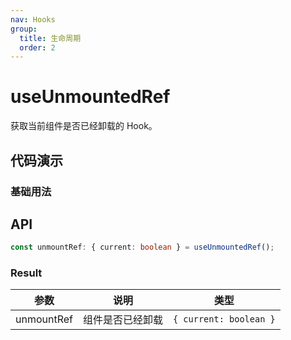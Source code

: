 ```yaml
---
nav: Hooks
group:
  title: 生命周期
  order: 2
---
```


# useUnmountedRef

获取当前组件是否已经卸载的 Hook。

## 代码演示

### 基础用法

<code src="./demo/demo1.tsx"></code>

## API

```typescript
const unmountRef: { current: boolean } = useUnmountedRef();
```

### Result

| 参数       | 说明             | 类型                   |
| ---------- | ---------------- | ---------------------- |
| unmountRef | 组件是否已经卸载 | `{ current: boolean }` |
